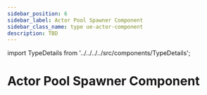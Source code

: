 ```yaml
---
sidebar_position: 6
sidebar_label: Actor Pool Spawner Component
sidebar_class_name: type ue-actor-component
description: TBD
---
```


import TypeDetails from '../../../../src/components/TypeDetails';

# Actor Pool Spawner Component

<TypeDetails icon="ue-actor-component" base="UActorComponent" type="UNActorPoolSpawnerComponent" typeExtra="" headerFile="NexusActorPools/Public/NActorPoolSpawnerComponent.h" />